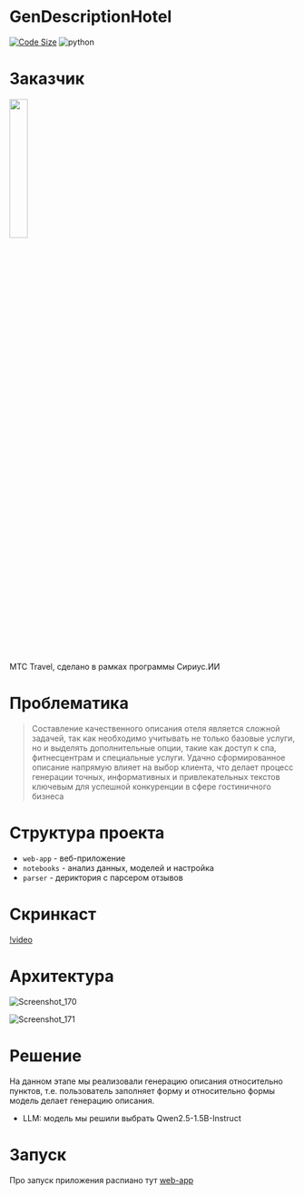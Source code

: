 # GenDescriptionHotel

[![Code Size](https://img.shields.io/github/languages/code-size/NSO-Clio/GenDescriptionHotel)](https://github.com/NSO-Clio/GenDescriptionHotel)
<img alt="python" src="https://img.shields.io/badge/python-3.11-yellow.svg"/>

# Заказчик

<img style="width: 25%; height: auto;" src='https://github.com/user-attachments/assets/6469610a-5437-4ed8-8318-96fc403cd75d'>

MTC Travel, сделано в рамках программы Сириус.ИИ

# Проблематика

> Составление качественного описания отеля является сложной задачей, так как необходимо учитывать не только базовые услуги, но и выделять дополнительные опции, такие как доступ к спа, фитнесцентрам и специальные услуги. Удачно сформированное описание напрямую влияет на выбор клиента, что делает процесс генерации точных, информативных и привлекательных текстов ключевым для успешной конкуренции в сфере гостиничного бизнеса

# Структура проекта

- ```web-app``` - веб-приложение
- ```notebooks``` - анализ данных, моделей и настройка
- ```parser``` - дериктория с парсером отзывов

# Скринкаст

[!video](https://github.com/user-attachments/assets/aa16202a-dce8-4642-a92a-8ccb533ba127)

# Архитектура

![Screenshot_170](https://github.com/user-attachments/assets/734b24b1-4dc7-4f16-bf76-42a31205cc28)

![Screenshot_171](https://github.com/user-attachments/assets/d23f4bc3-c0de-45de-b0ff-27b2dd121ef3)


# Решение

На данном этапе мы реализовали генерацию описания относительно пунктов, т.е. пользователь заполняет форму и относительно формы модель делает генерацию описания.
- LLM: модель мы решили выбрать Qwen2.5-1.5B-Instruct

# Запуск

Про запуск приложения распиано тут [web-app](https://github.com/NSO-Clio/GenDescriptionHotel/tree/main/web-app)
